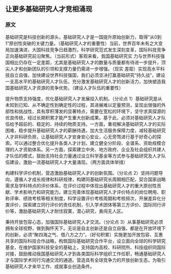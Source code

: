 <!--
title: 让更多基础研究人才竞相涌现
date: 2023-08-22 01:47:43
tags:
	- 公考
	- 申论
	- 人才
categories:
	- 公考
	- 申论
-->
## 让更多基础研究人才竞相涌现
### 原文
<font class="underline">基础研究是科技创新的源头，基础研究人才是一国提升原始创新力，取得“从0到1”原创性突破的关键力量</font>。<font class="c-darkblue">（基础研究人才的重要性）</font><font class="underline">当前，世界百年未有之大变局加速演进，大国科技竞争日趋激烈，科学研究范式发生深刻变革，国际科技竞争正向基础研究前沿聚焦。</font><font class="c-darkblue">（当前形式）</font>客观来看，我国基础研究实 力与世界科技强国相比仍存在一定差距，尤其是基础研究人才的数量与质量都有待进一步提升，顶尖人才和创新团队的引领和支撑力量仍需进一步增强。<font class="c-darkblue">（现实 差距）</font>实现高水平科技自立自强，加快建设世界科技强国，我们必须坚决打赢基础研究“持久战”，建设一支高水平的基础研究人才队伍，充分激发基础研究人才的创新活力，加快塑造我国基础研究人才资源的竞争优势。<font class="c-darkblue">（建设人才队伍的重要性）</font>

<font class="c-orange">提升物质支持强度，优化基础研究人才发展投入机制。</font>（分论点 1）基础研究是从未知到已知、从不确定性到确定性的过程，其进展难以定量预测，呈现出很强的外部性和挑战性，具有厚积薄发的显著特点，需要在宽松的环境下，坚守求真探源的优良传统，经过长期积累才能产生重大创新成果。基于此，必须对基础研究人才队伍给予超前的、稳定的、持续的物质支持。一方面，<font class="c-darkblue">重视解决基础研究人才的实际困难，稳步提升基础研究人才的薪酬待遇，加大生活服务保障力度，</font>减轻基础研究人才非科研负担，让基础研究人才安身安心安业，心无旁骛进行基于好奇心的探索。<font class="c-darkblue">可以通过整合优化提升各类人才计划，建立健全分阶段、全谱系、资助规模合理的人才资助体系</font>。另一方面，探索建立中央、地方政府、企业及社会组织共建人才队伍的模式，<font class="c-darkblue">鼓励支持社会力量通过设立科学基金等方式参与基础研究及人才队伍建设</font>，激励一流基础研究人才大量涌现。（两方面具体举措）

<font class="c-orange">构建科学评价机制，营造激励基础研究人才的创新氛围。</font>（分论点 2）坚持问题导向，遵循人才成长规律和科研规律，构建同基础研究长周期相匹配，契合国家战略需求及学科特点的评价体系，在评价过程中体现出基础研究人才的重大原创性贡献、学术影响力和研究能力。<font class="underline">建立完善体现基础研究人才评价特点的岗位聘用、职称评审、绩效考核等相关制度，</font><font class="c-darkblue">科学设置评价考核周期和考核频次，开展差异化分类评价</font>，探索建立同行评价的责任机制，引入学术团体等第三方评价、国际同行评价等，<font class="c-darkblue">激励基础研究人才耐住寂寞，潜心研究，勇闯无人区。</font>

<font class="c-orange">秉持开放包容心态，加强国际基础研究人才交流。</font>（分论点 3）从事基础研究必须拥有全球视野，做到胸怀天下。无论是自主创新还是自立自强，都是在开放环境下的创新，必须<font class="b-lemon">“聚四海之气、借八方之力”。</font>（好句积累）实施更加开放包容、互惠共享的国际科技合作战略，构筑国际基础研究合作平台，设立面向全球的科学研究基金，在维护国家科技安全的基础上，支持国内高校、科研院所、科技组织同国际对接，鼓励推动我国基础研究人才到各类国际科学组织工作任职，<font class="c-darkblue">畅通基础研究人才与国际学术同行沟通交流的通道。营造具有全球竞争力的开放创新生态，为吸引基础研究人才来华工作、成就事业创造条件。</font>